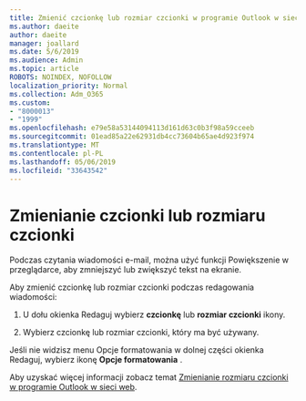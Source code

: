 ```yaml
---
title: Zmienić czcionkę lub rozmiar czcionki w programie Outlook w sieci web
ms.author: daeite
author: daeite
manager: joallard
ms.date: 5/6/2019
ms.audience: Admin
ms.topic: article
ROBOTS: NOINDEX, NOFOLLOW
localization_priority: Normal
ms.collection: Adm_O365
ms.custom:
- "8000013"
- "1999"
ms.openlocfilehash: e79e58a53144094113d161d63c0b3f98a59cceeb
ms.sourcegitcommit: 01ead85a22e62931db4cc73604b65ae4d923f974
ms.translationtype: MT
ms.contentlocale: pl-PL
ms.lasthandoff: 05/06/2019
ms.locfileid: "33643542"
---
```

# <a name="change-font-or-font-size"></a>Zmienianie czcionki lub rozmiaru czcionki

Podczas czytania wiadomości e-mail, można użyć funkcji Powiększenie w przeglądarce, aby zmniejszyć lub zwiększyć tekst na ekranie.
  
Aby zmienić czcionkę lub rozmiar czcionki podczas redagowania wiadomości:
  
1. U dołu okienka Redaguj wybierz **czcionkę** lub **rozmiar czcionki** ikony.
    
2. Wybierz czcionkę lub rozmiar czcionki, który ma być używany.
    
Jeśli nie widzisz menu Opcje formatowania w dolnej części okienka Redaguj, wybierz ikonę **Opcje formatowania** .
  
Aby uzyskać więcej informacji zobacz temat [Zmienianie rozmiaru czcionki w programie Outlook w sieci web](https://support.office.com/article/43a2137f-8c3c-46df-af4a-73a12c9bb86e).